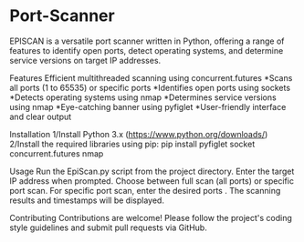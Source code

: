 # Port-Scanner
EPISCAN is a versatile port scanner written in Python, offering a range of features to identify open ports, detect operating systems, and determine service versions on target IP addresses.

Features
Efficient multithreaded scanning using concurrent.futures
*Scans all ports (1 to 65535) or specific ports
*Identifies open ports using sockets
*Detects operating systems using nmap
*Determines service versions using nmap
*Eye-catching banner using pyfiglet
*User-friendly interface and clear output

Installation
1/Install Python 3.x (https://www.python.org/downloads/)
2/Install the required libraries using pip:
pip install pyfiglet socket concurrent.futures nmap

Usage
Run the EpiScan.py script from the project directory.
Enter the target IP address when prompted.
Choose between full scan (all ports) or specific port scan.
For specific port scan, enter the desired ports .
The scanning results and timestamps will be displayed.

Contributing
Contributions are welcome! Please follow the project's coding style guidelines and submit pull requests via GitHub.
